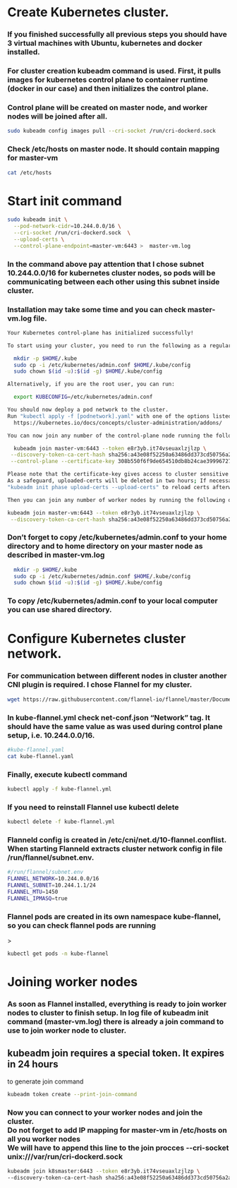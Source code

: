 # Create Kubernetes cluster.

<h3>If you finished successfully all previous steps you should have 3 virtual machines with Ubuntu, kubernetes and docker installed.</h3>
<h3>For cluster creation kubeadm command is used. First, it pulls images for kubernetes control plane to container runtime (docker in our case) and then initializes the control plane.<h3>

<h3>Control plane will be created on master node, and worker nodes will be joined after all.</h3>

```sh
sudo kubeadm config images pull --cri-socket /run/cri-dockerd.sock
```

<h3>Check /etc/hosts on master node. It should contain mapping for master-vm</h3>

```sh
cat /etc/hosts
```

# Start init command

```sh
sudo kubeadm init \
  --pod-network-cidr=10.244.0.0/16 \
  --cri-socket /run/cri-dockerd.sock  \
  --upload-certs \
  --control-plane-endpoint=master-vm:6443 >  master-vm.log
```

<h3>In the command above pay attention that I chose subnet 10.244.0.0/16 for kubernetes cluster nodes, so pods will be communicating between each other using this subnet inside cluster.</h3>

<h3>Installation may take some time and you can check master-vm.log file.</h3>

```sh
Your Kubernetes control-plane has initialized successfully!

To start using your cluster, you need to run the following as a regular user:

  mkdir -p $HOME/.kube
  sudo cp -i /etc/kubernetes/admin.conf $HOME/.kube/config
  sudo chown $(id -u):$(id -g) $HOME/.kube/config

Alternatively, if you are the root user, you can run:

  export KUBECONFIG=/etc/kubernetes/admin.conf

You should now deploy a pod network to the cluster.
Run "kubectl apply -f [podnetwork].yaml" with one of the options listed at:
  https://kubernetes.io/docs/concepts/cluster-administration/addons/

You can now join any number of the control-plane node running the following command on each as root:

  kubeadm join master-vm:6443 --token e8r3yb.it74vseuaxlzjlzp \
 --discovery-token-ca-cert-hash sha256:a43e08f52250a63486dd373cd50756a2ac0e90b62fbf0031a5e386f3d7e4f816 \
 --control-plane --certificate-key 308b550f6f9de654510db8b24cae39996727f70097ec8b9736a793a45573a7ed

Please note that the certificate-key gives access to cluster sensitive data, keep it secret!
As a safeguard, uploaded-certs will be deleted in two hours; If necessary, you can use
"kubeadm init phase upload-certs --upload-certs" to reload certs afterward.

Then you can join any number of worker nodes by running the following on each as root:

kubeadm join master-vm:6443 --token e8r3yb.it74vseuaxlzjlzp \
 --discovery-token-ca-cert-hash sha256:a43e08f52250a63486dd373cd50756a2ac0e90b62fbf0031a5e386f3d7e4f816
```

<h3>Don’t forget to copy /etc/kubernetes/admin.conf to your home directory and to home directory on your master node as described in master-vm.log</h3>

```sh
  mkdir -p $HOME/.kube
  sudo cp -i /etc/kubernetes/admin.conf $HOME/.kube/config
  sudo chown $(id -u):$(id -g) $HOME/.kube/config
```
<h3>To copy /etc/kubernetes/admin.conf to your local computer you can use shared directory.</h3>

# Configure Kubernetes cluster network.
<h3>For communication between different nodes in cluster another CNI plugin is required. I chose Flannel for my cluster.</h3>

```sh
wget https://raw.githubusercontent.com/flannel-io/flannel/master/Documentation/kube-flannel.yml

```
<h3>In kube-flannel.yml check net-conf.json “Network” tag. It should have the same value as was used during control plane setup, i.e. 10.244.0.0/16.</h3>

```sh
#kube-flannel.yaml
cat kube-flannel.yaml 
```

<h3>Finally, execute kubectl command</h3>

```sh
kubectl apply -f kube-flannel.yml
```
<h3>If you need to reinstall Flannel use kubectl delete</h3>

```sh
kubectl delete -f kube-flannel.yml
```

<h3>Flanneld config is created in /etc/cni/net.d/10-flannel.conflist.
When starting Flanneld extracts cluster network config in file /run/flannel/subnet.env.</h3>

```sh
#/run/flannel/subnet.env
FLANNEL_NETWORK=10.244.0.0/16
FLANNEL_SUBNET=10.244.1.1/24
FLANNEL_MTU=1450
FLANNEL_IPMASQ=true
```

<h3>Flannel pods are created in its own namespace kube-flannel, so you can check flannel pods are running</h3>>

```sh
kubectl get pods -n kube-flannel
```

# Joining worker nodes

<h3>As soon as Flannel installed, everything is ready to join worker nodes to cluster to finish setup.
In log file of kubeadm init command (master-vm.log) there is already a join command to use to join worker node to cluster.</h3>

<h2>kubeadm join requires a special token. It expires in 24 hours</h2>
to generate join command

```sh
kubeadm token create --print-join-command
```
<h3>Now you can connect to your worker nodes and join the cluster.<br>
Do not forget to add IP mapping for master-vm in /etc/hosts on all you worker nodes<br>
We will have to append this line to the join procces --cri-socket unix:///var/run/cri-dockerd.sock
</h3>


```sh
kubeadm join k8smaster:6443 --token e8r3yb.it74vseuaxlzjlzp \
--discovery-token-ca-cert-hash sha256:a43e08f52250a63486dd373cd50756a2ac0e90b62fbf0031a5e386f3d7e4f816 --cri-socket unix:///var/run/cri-dockerd.sock
```